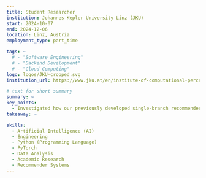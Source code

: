 ```yaml
---
title: Student Researcher
institution: Johannes Kepler University Linz (JKU)
start: 2024-10-07
end: 2024-12-06
location: Linz, Austria
employment_type: part_time

tags: ~
  # - "Software Engineering"
  # - "Backend Development"
  # - "Cloud Computing"
logo: logos/JKU-cropped.svg
institution_url: https://www.jku.at/en/institute-of-computational-perception/

# text for short summary
summary: ~
key_points: 
  - Investigated how our previously developed single-branch recommenders perform in comparison to their multi-branch counterparts.
takeaway: ~

skills: 
  - Artificial Intelligence (AI)
  - Engineering
  - Python (Programming Language)
  - PyTorch
  - Data Analysis
  - Academic Research
  - Recommender Systems
---
```

